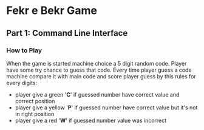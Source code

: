 # Fekr e Bekr Game #

## Part 1: Command Line Interface ##

### How to Play ###

When the game is started machine choice a 5 digit random code. Player have some try chance to guess that code. Every time player guess a code machine compare it with main code and score player guess by this rules for every digits:

- player give a green '**C**' if guessed number have correct value and correct position
- player give a yellow '**P**' if guessed number have correct value but it's not in right position
- player give a red '**W**' if guessed number value was incorrect

